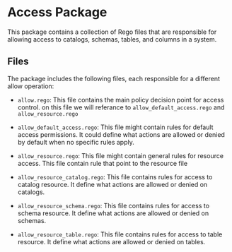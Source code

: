 # Access Package

This package contains a collection of Rego files that are responsible for allowing access to catalogs, schemas, tables, and columns in a system.

## Files

The package includes the following files, each responsible for a different allow operation:


- `allow.rego`: This file contains the main policy decision point for access control. on this file we will referance to `allow_default_access.rego` and `allow_resource.rego`

- `allow_default_access.rego`: This file might contain rules for default access permissions. It could define what actions are allowed or denied by default when no specific rules apply.

- `allow_resource.rego`: This file might contain general rules for resource access. This file contain rule that point to the resource file

- `allow_resource_catalog.rego`: This file contains rules for access to catalog resource. It define what actions are allowed or denied on catalogs.

- `allow_resource_schema.rego`: This file contains rules for access to schema resource. It define what actions are allowed or denied on schemas.

- `allow_resource_table.rego`: This file contains rules for access to table resource. It define what actions are allowed or denied on tables.